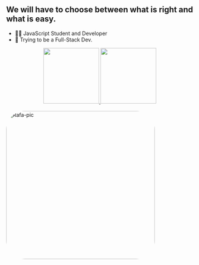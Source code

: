 ## We will have to choose between what is right and what is easy.

- 🧑‍💻 JavaScript Student and Developer
- 📖 Trying to be a Full-Stack Dev.

<div align="center">
  <a href="https://github.com/SoltieJS">
  <img height="150em" src="https://github-readme-stats.vercel.app/api?username=SoltieJS&show_icons=true&theme=dracula&include_all_commits=true&count_private=true"/>
  <img height="150em" src="https://github-readme-stats.vercel.app/api/top-langs/?username=SoltieJS&layout=compact&langs_count=7&theme=dracula"/>
</div>
  
<div style="display: inline_block"><br>
  <img align="center" alt="Rafa-pic" height="400" style="border-radius:50px;" src="https://media.discordapp.net/attachments/895015811813621770/897322068654297118/251098_beautiful-anime-coder-hd-wallpapers_2560x1598_h.jpg?width=1074&height=671">
</div>



<!--- ![alt text](https://uploads.spiritfanfiction.com/fanfics/capitulos/202108/imagine-mikey--tokyo-revengers-22843474-180820210138.jpg) --->

<!---
SoltieJS/SoltieJS is a ✨ special ✨ repository because its `README.md` (this file) appears on your GitHub profile.
You can click the Preview link to take a look at your changes.
--->

